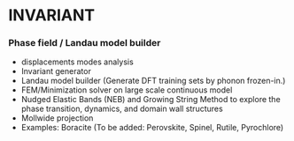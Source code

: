 # INVARIANT
### Phase field / Landau model builder
- displacements modes analysis
- Invariant generator
- Landau model builder (Generate DFT training sets by phonon frozen-in.)
- FEM/Minimization solver on large scale continuous model
- Nudged Elastic Bands (NEB) and Growing String Method to explore the phase transition, dynamics, and domain wall structures
- Mollwide projection
- Examples: Boracite (To be added: Perovskite, Spinel, Rutile, Pyrochlore)
